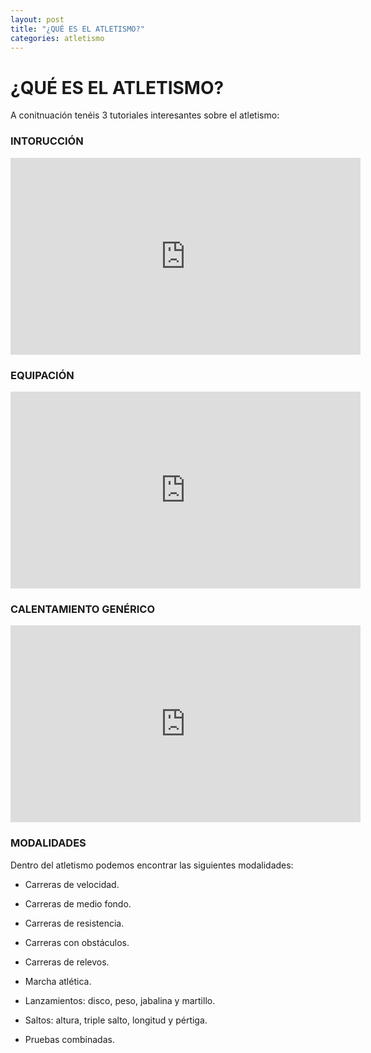 ```yaml
---
layout: post
title: "¿QUÉ ES EL ATLETISMO?"
categories: atletismo
---
```


# ¿QUÉ ES EL ATLETISMO?

A conitnuación tenéis 3 tutoriales interesantes sobre el atletismo:

### INTORUCCIÓN

 <iframe width="560" height="315" src="https://www.youtube.com/embed/IMiBticEVHI" frameborder="0" allow="accelerometer; autoplay; encrypted-media; gyroscope; picture-in-picture" allowfullscreen></iframe>
 
 
 ### EQUIPACIÓN
 <iframe width="560" height="315" src="https://www.youtube.com/embed/KT6E8oLtrNk" frameborder="0" allow="accelerometer; autoplay; encrypted-media; gyroscope; picture-in-picture" allowfullscreen></iframe>
 
 
 ### CALENTAMIENTO GENÉRICO
 <iframe width="560" height="315" src="https://www.youtube.com/embed/Ar61ygY8D2w" frameborder="0" allow="accelerometer; autoplay; encrypted-media; gyroscope; picture-in-picture" allowfullscreen></iframe>
 
 ### MODALIDADES
Dentro del atletismo podemos encontrar las siguientes modalidades:

- Carreras de velocidad.

- Carreras de medio fondo.

- Carreras de resistencia.

- Carreras con obstáculos.

- Carreras de relevos.

- Marcha atlética.

- Lanzamientos: disco, peso, jabalina y martillo.

- Saltos: altura, triple salto, longitud y pértiga.

- Pruebas combinadas.
